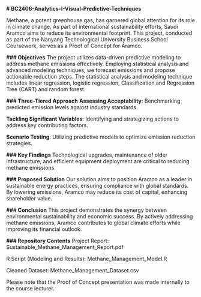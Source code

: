**# BC2406-Analytics-I-Visual-Predictive-Techniques**

Methane, a potent greenhouse gas, has garnered global attention for its role in climate change. As part of international sustainability efforts, Saudi Aramco aims to reduce its environmental footprint. This project, conducted as part of the Nanyang Technological University Business School Coursework, serves as a Proof of Concept for Aramco.

**### Objectives**
The project utilizes data-driven predictive modeling to address methane emissions effectively. Employing statistical analysis and advanced modeling techniques, we forecast emissions and propose actionable reduction steps.
The statistical analysis and modeling technique includes linear regression, logistic regression, Classification and Regression Tree (CART) and random forest.  

**### Three-Tiered Approach**
**Assessing Acceptability**: Benchmarking predicted emission levels against industry standards.

**Tackling Significant Variables**: Identifying and strategizing actions to address key contributing factors.

**Scenario Testing**: Utilizing predictive models to optimize emission reduction strategies.

**### Key Findings**
Technological upgrades, maintenance of older infrastructure, and efficient equipment deployment are critical to reducing methane emissions.

**### Proposed Solution**
Our solution aims to position Aramco as a leader in sustainable energy practices, ensuring compliance with global standards. By lowering emissions, Aramco may reduce its cost of capital, enhancing shareholder value.

**### Conclusion**
This project demonstrates the synergy between environmental sustainability and economic success. By actively addressing methane emissions, Aramco contributes to global climate efforts while improving its financial outlook.

**### Repository Contents**
Project Report: Sustainable_Methane_Management_Report.pdf

R Script (Modeling and Results): Methane_Management_Model.R

Cleaned Dataset: Methane_Management_Dataset.csv

Please note that the Proof of Concept presentation was made internally to the course lecturer.
